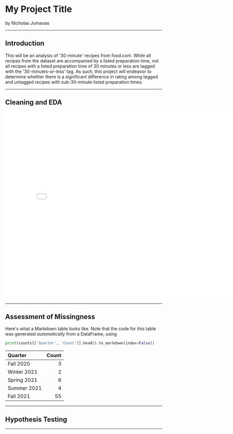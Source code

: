# My Project Title

by Nicholas Jumaoas 

---

## Introduction

This will be an analysis of '30-minute' recipes from food.com. While all recipes from the dataset are accompanied
by a listed preparation time, not all recipes with a listed preparation time of 30 minutes or less are tagged with
the '30-minutes-or-less' tag. As such, this project will endeavor to determine whether there is a significant
difference in rating among tagged and untagged recipes with sub-30-minute listed preparation times.

---

## Cleaning and EDA

<iframe src="ua_fig1.html" width=800 height=600 frameBorder=0></iframe>

---

## Assessment of Missingness

Here's what a Markdown table looks like. Note that the code for this table was generated _automatically_ from a DataFrame, using

```py
print(counts[['Quarter', 'Count']].head().to_markdown(index=False))
```

| Quarter     |   Count |
|:------------|--------:|
| Fall 2020   |       3 |
| Winter 2021 |       2 |
| Spring 2021 |       6 |
| Summer 2021 |       4 |
| Fall 2021   |      55 |

---

## Hypothesis Testing


---
